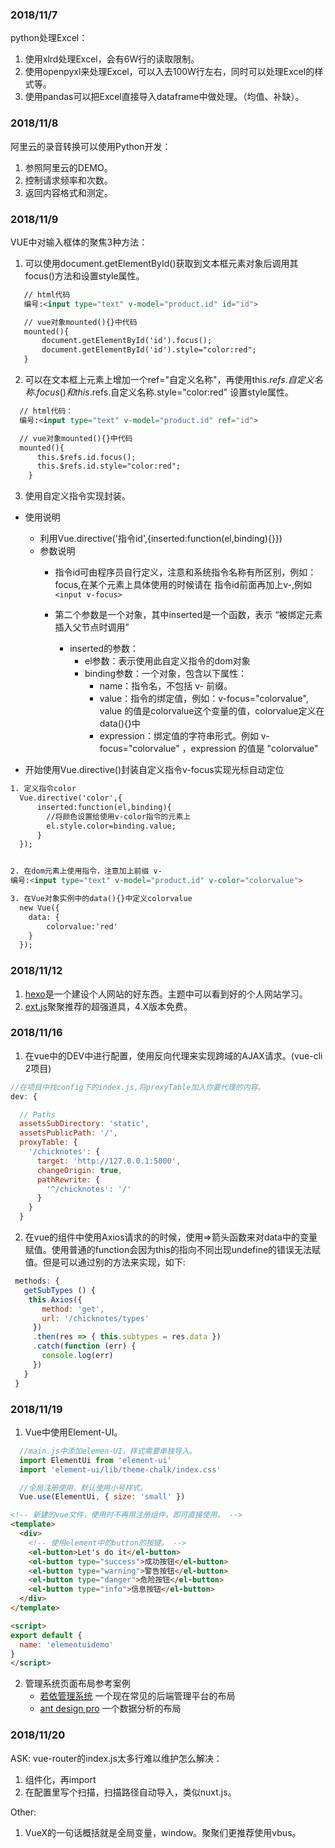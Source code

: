 ### 2018/11/7    
python处理Excel：     
1. 使用xlrd处理Excel，会有6W行的读取限制。      
2. 使用openpyxl来处理Excel，可以入去100W行左右，同时可以处理Excel的样式等。     
3. 使用pandas可以把Excel直接导入dataframe中做处理。（均值、补缺）。     

### 2018/11/8    
阿里云的录音转换可以使用Python开发：     
1. 参照阿里云的DEMO。     
2. 控制请求频率和次数。     
3. 返回内容格式和测定。     

### 2018/11/9    
VUE中对输入框体的聚焦3种方法：     
1. 可以使用document.getElementById()获取到文本框元素对象后调用其focus()方法和设置style属性。
 ```html
    // html代码
    编号:<input type="text" v-model="product.id" id="id">

    // vue对象mounted(){}中代码
    mounted(){
        document.getElementById('id').focus();
        document.getElementById('id').style="color:red";
    }
  ```
2. 可以在文本框上元素上增加一个ref="自定义名称"，再使用this.$refs.自定义名称.focus()和this.$refs.自定义名称.style="color:red" 设置style属性。

  ```html
    // html代码：
    编号:<input type="text" v-model="product.id" ref="id">

    // vue对象mounted(){}中代码
    mounted(){
        this.$refs.id.focus();
        this.$refs.id.style="color:red";
      }
  ```    
3. 使用自定义指令实现封装。
 * 使用说明
 
    - 利用Vue.directive('指令id',{inserted:function(el,binding){}})
    - 参数说明
      + 指令id可由程序员自行定义，注意和系统指令名称有所区别，例如：
      focus,在某个元素上具体使用的时候请在 指令id前面再加上v-,例如
      `<input v-focus>`

      + 第二个参数是一个对象，其中inserted是一个函数，表示 “被绑定元素插入父节点时调用”
          * inserted的参数：
            - el参数：表示使用此自定义指令的dom对象
            - binding参数：一个对象，包含以下属性：
              + name：指令名，不包括 v- 前缀。
              + value：指令的绑定值，例如：v-focus="colorvalue", value 的值是colorvalue这个变量的值，colorvalue定义在data(){}中
              + expression：绑定值的字符串形式。例如 v-focus="colorvalue" ，expression 的值是 "colorvalue"

  * 开始使用Vue.directive()封装自定义指令v-focus实现光标自动定位     

  ```html
  1. 定义指令color
    Vue.directive('color',{
        inserted:function(el,binding){
          //将颜色设置给使用v-color指令的元素上
          el.style.color=binding.value;
        }
    });


  2. 在dom元素上使用指令，注意加上前缀 v-
  编号:<input type="text" v-model="product.id" v-color="colorvalue">

  3. 在Vue对象实例中的data(){}中定义colorvalue
    new Vue({
      data: {
          colorvalue:'red'
      }
    });
  ```


### 2018/11/12   
1. [hexo](https://hexo.io/zh-cn/)是一个建设个人网站的好东西。主题中可以看到好的个人网站学习。
2. [ext.js](https://www.sencha.com/products/extjs/#overview)聚聚推荐的超强道具，4.X版本免费。


### 2018/11/16     
1. 在vue中的DEV中进行配置，使用反向代理来实现跨域的AJAX请求。(vue-cli 2项目)
```js
//在项目中找config下的index.js,将proxyTable加入你要代理的内容。
dev: {

  // Paths
  assetsSubDirectory: 'static',
  assetsPublicPath: '/',
  proxyTable: {
    '/chicknotes': {
      target: 'http://127.0.0.1:5000',
      changeOrigin: true,
      pathRewrite: {
        '^/chicknotes': '/'
      }
    }
  }
```
2. 在vue的组件中使用Axios请求的的时候，使用=>箭头函数来对data中的变量赋值。使用普通的function会因为this的指向不同出现undefine的错误无法赋值。但是可以通过别的方法来实现，如下:   
 ```js
  methods: {
    getSubTypes () {
     this.Axios({
        method: 'get',
        url: '/chicknotes/types'
      })
      .then(res => { this.subtypes = res.data })
      .catch(function (err) {
        console.log(err)
      })
    }
  }
```

### 2018/11/19
1. Vue中使用Element-UI。    
  
```js
  //main.js中添加elemen-UI，样式需要单独导入。
  import ElementUi from 'element-ui'
  import 'element-ui/lib/theme-chalk/index.css'

  //全局注册使用，默认使用小号样式。
  Vue.use(ElementUi, { size: 'small' })
```

```html
<!-- 新建的vue文件，使用时不再用注册组件，即可直接使用。 -->
<template>
  <div>
    <!-- 使用element中的button的按键。 -->
    <el-button>Let's do it</el-button>
    <el-button type="success">成功按钮</el-button>
    <el-button type="warning">警告按钮</el-button>
    <el-button type="danger">危险按钮</el-button>
    <el-button type="info">信息按钮</el-button>
  </div>
</template>

<script>
export default {
  name: 'elementuidemo'
}
</script>
```

2. 管理系统页面布局参考案例    
    * [若依管理系统](https://gitee.com/y_project/RuoYi) 一个现在常见的后端管理平台的布局     
    * [ant design pro](https://preview.pro.ant.design/dashboard/analysis) 一个数据分析的布局      

### 2018/11/20
ASK: vue-router的index.js太多行难以维护怎么解决：    
1. 组件化，再import
2. 在配置里写个扫描，扫描路径自动导入，类似nuxt.js。 

Other:
1. VueX的一句话概括就是全局变量，window。聚聚们更推荐使用vbus。